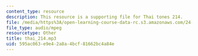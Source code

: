 ```yaml
---
content_type: resource
description: This resource is a supporting file for Thai tones 214.
file: /media/https%3A/open-learning-course-data-rc.s3.amazonaws.com/24-901-language-and-its-structure-i-phonology-fall-2010/595ac063e9e42a8a4bcf81662bc4a84e_thai_214.mp3
file_type: audio/mpeg
resourcetype: Other
title: thai_214.mp3
uid: 595ac063-e9e4-2a8a-4bcf-81662bc4a84e
---
```

